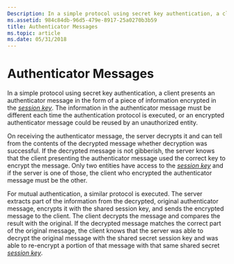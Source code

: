 ```yaml
---
Description: In a simple protocol using secret key authentication, a client presents an authenticator message in the form of a piece of information encrypted in the session key.
ms.assetid: 984c84db-96d5-479e-8917-25a0270b3b59
title: Authenticator Messages
ms.topic: article
ms.date: 05/31/2018
---
```


# Authenticator Messages

In a simple protocol using secret key authentication, a client presents an authenticator message in the form of a piece of information encrypted in the [*session key*](https://docs.microsoft.com/windows/desktop/SecGloss/s-gly). The information in the authenticator message must be different each time the authentication protocol is executed, or an encrypted authenticator message could be reused by an unauthorized entity.

On receiving the authenticator message, the server decrypts it and can tell from the contents of the decrypted message whether decryption was successful. If the decrypted message is not gibberish, the server knows that the client presenting the authenticator message used the correct key to encrypt the message. Only two entities have access to the [*session key*](https://docs.microsoft.com/windows/desktop/SecGloss/s-gly) and if the server is one of those, the client who encrypted the authenticator message must be the other.

For mutual authentication, a similar protocol is executed. The server extracts part of the information from the decrypted, original authenticator message, encrypts it with the shared session key, and sends the encrypted message to the client. The client decrypts the message and compares the result with the original. If the decrypted message matches the correct part of the original message, the client knows that the server was able to decrypt the original message with the shared secret session key and was able to re-encrypt a portion of that message with that same shared secret [*session key*](https://docs.microsoft.com/windows/desktop/SecGloss/s-gly).

 

 



